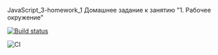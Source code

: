 JavaScript_3-homework_1 Домашнее задание к занятию "1. Рабочее окружение"

[![Build status](https://ci.appveyor.com/api/projects/status/nmc29sl0i3fqil7v?svg=true)](https://ci.appveyor.com/project/Kotlyci/js-hw-main)

![CI](https://github.com/Kotlyci/js-hw-main/actions/workflows/web.yml/badge.svg)